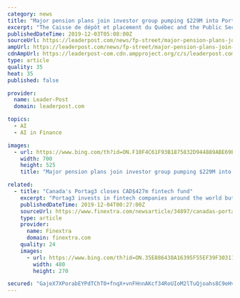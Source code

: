 ```yaml
---
category: news
title: "Major pension plans join investor group pumping $229M into Portag3’s second fintech fund"
excerpt: "The Caisse de dépôt et placement du Québec and the Public Sector Pension Investment Board (PSP) are among a group of at least 14 investors pumping $229 million into an international fintech fund run by Portag3 Ventures ... a Series A investment round for Toronto-based Integrate.ai, a cloud-based machine-learning platform that allows ..."
publishedDateTime: 2019-12-03T05:08:00Z
sourceUrl: https://leaderpost.com/news/fp-street/major-pension-plans-join-investor-group-pumping-229m-into-portag3s-second-fintech-fund/wcm/aed971bf-c586-424a-a536-415425d91eed
ampUrl: https://leaderpost.com/news/fp-street/major-pension-plans-join-investor-group-pumping-229m-into-portag3s-second-fintech-fund/wcm/aed971bf-c586-424a-a536-415425d91eed/amp
cdnAmpUrl: https://leaderpost-com.cdn.ampproject.org/c/s/leaderpost.com/news/fp-street/major-pension-plans-join-investor-group-pumping-229m-into-portag3s-second-fintech-fund/wcm/aed971bf-c586-424a-a536-415425d91eed/amp
type: article
quality: 35
heat: 35
published: false

provider:
  name: Leader-Post
  domain: leaderpost.com

topics:
  - AI
  - AI in Finance

images:
  - url: https://www.bing.com/th?id=ON.F10F4C61F93B1875832D944889ABE69E
    width: 700
    height: 525
    title: "Major pension plans join investor group pumping $229M into Portag3’s second fintech fund"

related:
  - title: "Canada's Portag3 closes CAD$427m fintech fund"
    excerpt: "Portag3 invests in fintech companies around the world but with an emphasis on Canada, the US, Europe and key markets in Asia-Pacific. The fund is targeting the digital wealth management, insurance, personal and small business finance markets, as well as applications of enabling technologies such as AI. So far the fund has invested in 17 firms ..."
    publishedDateTime: 2019-12-04T00:27:00Z
    sourceUrl: https://www.finextra.com/newsarticle/34897/canadas-portag3-closes-cad427m-fintech-fund
    type: article
    provider:
      name: Finextra
      domain: finextra.com
    quality: 24
    images:
      - url: https://www.bing.com/th?id=ON.35E886438A16395F55EF39F3031151DE
        width: 480
        height: 270

secured: "GajeX7XPorabEYPdTChT0+fnqX+vnFHnnAKcf34RoUIoM2lTuQjoahs8C9eHvnkmlh+4ta/8gA7kkgn9ib7u7XNONRjEgIfQefvLFQXTZTDh7JycK3REpAY4ty28SwccDuYF4NTRCMX+G5R51U4MgWurNucYWWuag4D9ywG9l1VBIDSc5WNmqoClNOXvLD9OtQEIA8wTio8WdjMFtBuKAlrenvsMmRq+kymO8w6n85F7iq8GzmnC+97mbidN/ngSkBG8W+nXvBfkXAra8D8zCw==;iHrhPd7tWC2JyzmV8D4GyQ=="
---
```


